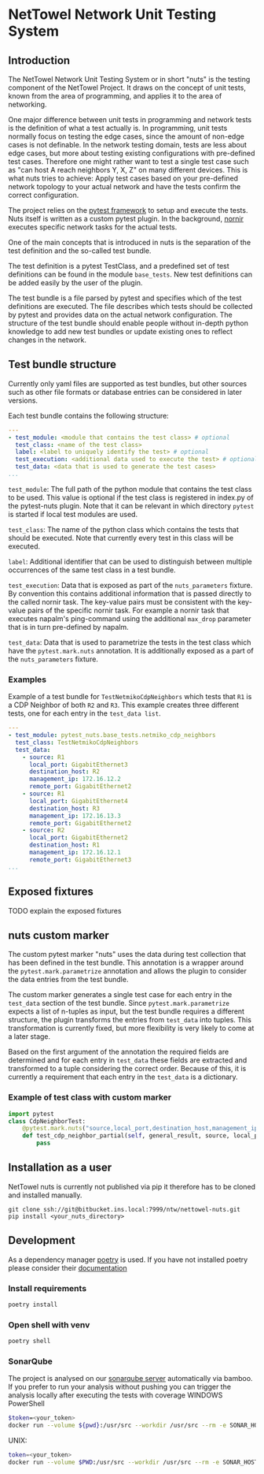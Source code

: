 # NetTowel Network Unit Testing System

## Introduction

The NetTowel Network Unit Testing System or in short "nuts" is the testing component of the NetTowel Project.
It draws on the concept of unit tests, known from the area of programming, and applies it to the area of networking.

One major difference between unit tests in programming and 
network tests is the definition of what a test actually is. 
In programming, unit tests normally focus on testing the edge cases, 
since the amount of non-edge cases is not definable.
In the network testing domain, tests are less about edge cases, but more about testing existing configurations with 
pre-defined test cases. Therefore one might rather want to test a single test case 
such as "can host A reach neighbors Y, X, Z" on many different devices. This is what nuts tries to achieve:
Apply test cases based on your pre-defined network topology to your actual network and have the tests confirm
the correct configuration.

The project relies on the [pytest framework](https://docs.pytest.org/) to setup and execute the tests. 
Nuts itself is written as a custom pytest plugin. In the background, [nornir](https://nornir.readthedocs.io/) 
executes specific network tasks for the actual tests.

One of the main concepts that is introduced in nuts is the separation of the test definition
and the so-called test bundle.

The test definition is a pytest TestClass, and a predefined set of test definitions can be found 
in the module `base_tests`. New test definitions can be added easily by the user of the plugin.

The test bundle is a file parsed by pytest and specifies which of the test definitions are executed. The file describes
which tests should be collected by pytest and provides data on the actual network configuration.
The structure of the test bundle should enable people without in-depth python knowledge to add new test bundles 
or update existing ones to reflect changes in the network. 

## Test bundle structure

Currently only yaml files are supported as test bundles, 
but other sources such as other file formats or database entries can be considered in later versions.

Each test bundle contains the following structure:
```yaml
---
- test_module: <module that contains the test class> # optional
  test_class: <name of the test class>
  label: <label to uniquely identify the test> # optional 
  test_execution: <additional data used to execute the test> # optional
  test_data: <data that is used to generate the test cases>
...
```
`test_module`: The full path of the python module that contains the test class to be used.
This value is optional if the test class is registered in index.py of the pytest-nuts plugin.
Note that it can be relevant in which directory `pytest` is started if local test modules are used.

`test_class`: The name of the python class which contains the tests that should be executed.
Note that currently every test in this class will be executed.

`label`: Additional identifier that can be used to distinguish between multiple occurrences of the same 
 test class in a test bundle.

`test_execution`: Data that is exposed as part of the `nuts_parameters` fixture. 
By convention this contains additional information that is passed directly to the called nornir task. The key-value
pairs must be consistent with the key-value pairs of the specific nornir task. For example a nornir task that
executes napalm's ping-command using the additional `max_drop` parameter that is in turn pre-defined by napalm.

`test_data`: Data that is used to parametrize the tests in the test class which have the `pytest.mark.nuts` annotation.
It is additionally exposed as a part of the `nuts_parameters` fixture.

### Examples
Example of a test bundle for `TestNetmikoCdpNeighbors` which tests that `R1` is a CDP Neighbor of both `R2` and `R3`.
This example creates three different tests, one for each entry in the `test_data list`.
```yaml
---
- test_module: pytest_nuts.base_tests.netmiko_cdp_neighbors
  test_class: TestNetmikoCdpNeighbors
  test_data:
    - source: R1
      local_port: GigabitEthernet3
      destination_host: R2
      management_ip: 172.16.12.2
      remote_port: GigabitEthernet2
    - source: R1
      local_port: GigabitEthernet4
      destination_host: R3
      management_ip: 172.16.13.3
      remote_port: GigabitEthernet2
    - source: R2
      local_port: GigabitEthernet2
      destination_host: R1
      management_ip: 172.16.12.1
      remote_port: GigabitEthernet3
...
```
## Exposed fixtures
TODO explain the exposed fixtures

## nuts custom marker
The custom pytest marker "nuts" uses the data during test collection that has been defined in the test bundle.
This annotation is a wrapper around the `pytest.mark.parametrize` annotation and allows the plugin to 
consider the data entries from the test bundle.

The custom marker generates a single test case for each entry in the `test_data` section of the test bundle.
Since `pytest.mark.parametrize` expects a list of n-tuples as input, but the test bundle requires a different structure, 
the plugin transforms the entries from `test_data` into tuples.
This transformation is currently fixed, but more flexibility is very likely to come at a later stage.

Based on the first argument of the annotation the required fields are determined and for each entry in `test_data`
these fields are extracted and transformed to a tuple considering the correct order.
Because of this, it is currently a requirement that each entry in the `test_data` is a dictionary.

### Example of test class with custom marker
```python
import pytest
class CdpNeighborTest:
    @pytest.mark.nuts("source,local_port,destination_host,management_ip,remote_port", "placeholder")
    def test_cdp_neighbor_partial(self, general_result, source, local_port, destination_host, remote_port):
        pass
```


## Installation as a user
NetTowel nuts is currently not published via pip it therefore has to be cloned and installed manually.

```
git clone ssh://git@bitbucket.ins.local:7999/ntw/nettowel-nuts.git
pip install <your_nuts_directory>
```

## Development
As a dependency manager [poetry](https://python-poetry.org/) is used.
If you have not installed poetry please consider their [documentation](https://python-poetry.org/docs/#installation)

### Install requirements

```bash
poetry install
```

### Open shell with venv

```bash
poetry shell
```

### SonarQube
The project is analysed on our [sonarqube server](sonarqube.ins.work) automatically via bamboo.
If you prefer to run your analysis without pushing you can trigger the analysis locally after executing the tests with coverage
WINDOWS PowerShell
```bash
$token=<your_token>
docker run --volume ${pwd}:/usr/src --workdir /usr/src --rm -e SONAR_HOST_URL="https://sonarqube.ins.work" -e SONAR_LOGIN=$token sonarsource/sonar-scanner-cli "-Dsonar.projectKey=nettowel-nuts" "-Dsonar.branch.name=$(git rev-parse --abbrev-ref HEAD)" "-Dsonar.python.coverage.reportPaths=/usr/src/test-reports/coverage.xml"
```
UNIX:
```bash
token=<your_token>
docker run --volume $PWD:/usr/src --workdir /usr/src --rm -e SONAR_HOST_URL="https://sonarqube.ins.work" -e SONAR_LOGIN=$token sonarsource/sonar-scanner-cli -Dsonar.projectKey=nettowel-nuts -Dsonar.branch.name=$(git rev-parse --abbrev-ref HEAD) -Dsonar.python.coverage.reportPaths=/usr/src/test-reports/coverage.xml
```
